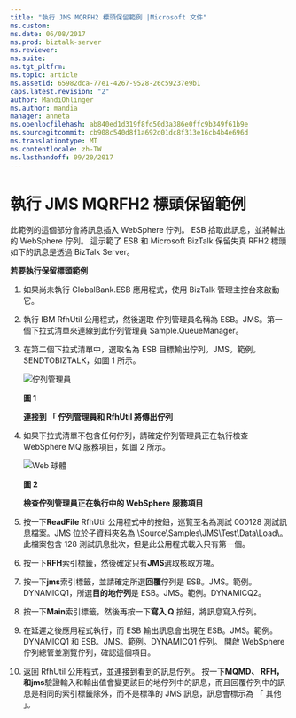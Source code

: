 ```yaml
---
title: "執行 JMS MQRFH2 標頭保留範例 |Microsoft 文件"
ms.custom: 
ms.date: 06/08/2017
ms.prod: biztalk-server
ms.reviewer: 
ms.suite: 
ms.tgt_pltfrm: 
ms.topic: article
ms.assetid: 65982dca-77e1-4267-9528-26c59237e9b1
caps.latest.revision: "2"
author: MandiOhlinger
ms.author: mandia
manager: anneta
ms.openlocfilehash: ab840ed1d319f8fd50d3a386e0ffc9b349f61b9e
ms.sourcegitcommit: cb908c540d8f1a692d01dc8f313e16cb4b4e696d
ms.translationtype: MT
ms.contentlocale: zh-TW
ms.lasthandoff: 09/20/2017
---
```

# <a name="running-the-jms-mqrfh2-header-preservation-sample"></a>執行 JMS MQRFH2 標頭保留範例
此範例的這個部分會將訊息插入 WebSphere 佇列。 ESB 拾取此訊息，並將輸出的 WebSphere 佇列。 這示範了 ESB 和 Microsoft BizTalk 保留失真 RFH2 標頭如下的訊息是透過 BizTalk Server。  
  
 **若要執行保留標頭範例**  
  
1.  如果尚未執行 GlobalBank.ESB 應用程式，使用 BizTalk 管理主控台來啟動它。  
  
2.  執行 IBM RfhUtil 公用程式，然後選取 佇列管理員名稱為 ESB。JMS。第一個下拉式清單來連線到此佇列管理員 Sample.QueueManager。  
  
3.  在第二個下拉式清單中，選取名為 ESB 目標輸出佇列。JMS。範例。SENDTOBIZTALK，如圖 1 所示。  
  
     ![佇列管理員](../esb-toolkit/media/ch6-queuemanager.gif "第 6 章第 QueueManager")  
  
     **圖 1**  
  
     **連接到 「 佇列管理員和 RfhUtil 將傳出佇列**  
  
4.  如果下拉式清單不包含任何佇列，請確定佇列管理員正在執行檢查 WebSphere MQ 服務項目，如圖 2 所示。  
  
     ![Web 球體](../esb-toolkit/media/ch6-websphere.gif "第 6 章第 WebSphere")  
  
     **圖 2**  
  
     **檢查佇列管理員正在執行中的 WebSphere 服務項目**  
  
5.  按一下**ReadFile** RfhUtil 公用程式中的按鈕，巡覽至名為測試 000128 測試訊息檔案。JMS 位於子資料夾名為 \Source\Samples\JMS\Test\Data\Load\\。 此檔案包含 128 測試訊息批次，但是此公用程式載入只有第一個。  
  
6.  按一下**RFH**索引標籤，然後確定只有**JMS**選取核取方塊。  
  
7.  按一下**jms**索引標籤，並請確定所選**回覆**佇列是 ESB。JMS。範例。DYNAMICQ1，所選**目的地佇列**是 ESB。JMS。範例。DYNAMICQ2。  
  
8.  按一下**Main**索引標籤，然後再按一下**寫入 Q**  按鈕，將訊息寫入佇列。  
  
9. 在延遲之後應用程式執行，而 ESB 輸出訊息會出現在 ESB。JMS。範例。DYNAMICQ1 和 ESB。JMS。範例。DYNAMICQ1 佇列。 開啟 WebSphere 佇列總管並瀏覽佇列，確認這個項目。  
  
10. 返回 RfhUtil 公用程式，並連接到看到的訊息佇列。 按一下**MQMD、 RFH，**和**jms**驗證輸入和輸出值會變更該目的地佇列中的訊息，而且回覆佇列中的訊息是相同的索引標籤除外，而不是標準的 JMS 訊息，訊息會標示為 「 其他 」。